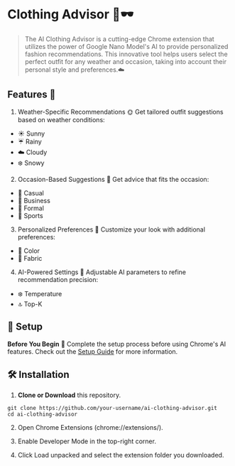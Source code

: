# Clothing Advisor 👗🕶️

> The AI Clothing Advisor is a cutting-edge Chrome extension that utilizes the power of Google Nano Model's AI to provide personalized fashion recommendations. This innovative tool helps users select the perfect outfit for any weather and occasion, taking into account their personal style and preferences.☁️

## Features 🎉

1. Weather-Specific Recommendations 🌞
Get tailored outfit suggestions based on weather conditions: 
* ☀️ Sunny 
* ☔️ Rainy 
* ☁️ Cloudy 
* ❄️ Snowy

2. Occasion-Based Suggestions 🎩
Get advice that fits the occasion: 
* 👖 Casual 
* 👕 Business 
* 👗 Formal 
* 🏀 Sports

3. Personalized Preferences 🎨
Customize your look with additional preferences: 
* 🎨 Color 
* 🧵 Fabric

4. AI-Powered Settings 🔧
Adjustable AI parameters to refine recommendation precision: 
* ❄️ Temperature 
* 🔝 Top-K


## 🔧 Setup

**Before You Begin** 🚨 Complete the setup process before using Chrome's AI features. Check out the [Setup Guide](https://docs.google.com/document/d/1VG8HIyz361zGduWgNG7R_R8Xkv0OOJ8b5C9QKeCjU0c/edit?usp=sharing) for more information.


## 🛠️ Installation

1. **Clone or Download** this repository.
  ```
  git clone https://github.com/your-username/ai-clothing-advisor.git
  cd ai-clothing-advisor
  ```

2. Open Chrome Extensions (chrome://extensions/).

3. Enable Developer Mode in the top-right corner.

4. Click Load unpacked and select the extension folder you downloaded.

